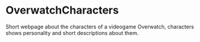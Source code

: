 # OverwatchCharacters
Short webpage about the characters of a videogame Overwatch, characters shows personality and short descriptions about them.
